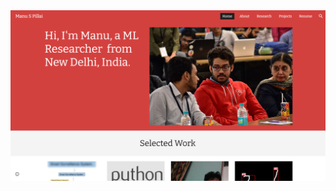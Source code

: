 <a href="https://www.manuspillai.in">
<img src="Screenshot (54).png" alt="Visit manuspillai.in">
</a>
